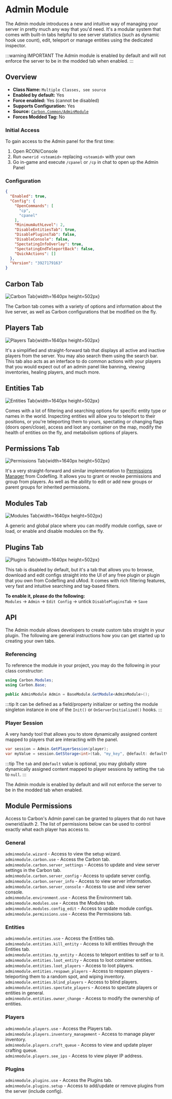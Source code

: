 # Admin Module

The Admin module introduces a new and intuitive way of managing your server in pretty much any way that you'd need. It's
a modular system that comes with built-in tabs helpful to see server statistics (such as dynamic hook use count), edit,
teleport or manage entities using the dedicated inspector.

:::warning IMPORTANT
The Admin module is enabled by default and will not enforce the server to be in the modded tab when enabled.
:::

## Overview

- **Class Name:** `Multiple Classes, see source`
- **Enabled by default:** Yes
- **Force enabled:** Yes (cannot be disabled)
- **Supports Configuration:** Yes
- **Source:** [`Carbon.Common/AdminModule`](https://github.com/CarbonCommunity/Carbon.Common/tree/develop/src/Carbon/Modules/AdminModule)
- **Forces Modded Tag:** No

### Initial Access

To gain access to the Admin panel for the first time:

1. Open RCON/Console
2. Run `ownerid <steamid>` replacing `<steamid>` with your own
3. Go in-game and execute `/cpanel` or `/cp` in chat to open up the Admin Panel

### Configuration

```json
{
  "Enabled": true,
  "Config": {
    "OpenCommands": [
      "cp",
      "cpanel"
    ],
    "MinimumAuthLevel": 2,
    "DisableEntitiesTab": true,
    "DisablePluginsTab": false,
    "DisableConsole": false,
    "SpectatingInfoOverlay": true,
    "SpectatingEndTeleportBack": false,
    "QuickActions": []
  },
  "Version": "3927179163"
}
```

## Carbon Tab

![Carbon Tab](/misc/admin_a.webp){width=1640px height=502px}

The Carbon tab comes with a variety of options and information about the live server, as well as Carbon configurations
that be modified on the fly.

## Players Tab

![Players Tab](/misc/admin_b.webp){width=1640px height=502px}

It's a simplified and straight-forward tab that displays all active and inactive players from the server. You may also
search them using the search bar. This tab also acts as an interface to do common actions with your players that you
would expect out of an admin panel like banning, viewing inventories, healing players, and much more.

## Entities Tab

![Entities Tab](/misc/admin_c.webp){width=1640px height=502px}

Comes with a lot of filtering and searching options for specific entity type or names in the world. Inspecting entities
will allow you to teleport to their positions, or you're teleporting them to yours, spectating or changing flags (doors
open/close), access and loot any container on the map, modify the health of entities on the fly, and metabolism options
of players.

## Permissions Tab

![Permissions Tab](/misc/admin_d.webp){width=1640px height=502px}

It's a very straight-forward and similar implementation
to [Permissions Manager](https://codefling.com/plugins/permissions-manager) from Codefling. It allows you to grant or
revoke permissions and group from players. As well as the ability to edit or add new groups or parent groups for
inherited permissions.

## Modules Tab

![Modules Tab](/misc/admin_e.webp){width=1640px height=502px}

A generic and global place where you can modify module configs, save or load, or enable and disable modules on the fly.

## Plugins Tab

![Plugins Tab](/misc/admin_f.webp){width=1640px height=502px}

This tab is disabled by default, but it's a tab that allows you to browse, download and edit configs straight into the
UI of any free plugin or plugin that you own from Codefling and uMod. It comes with rich filtering features, very fast
and intuitive searching and tag-based filters.

**To enable it, please do the following:**\
`Modules` -> `Admin` -> `Edit Config` -> untick `DisablePluginsTab` -> `Save`

## API

The Admin module allows developers to create custom tabs straight in your plugin. The following are general instructions
how you can get started up to creating your own tabs.

### Referencing

To reference the module in your project, you may do the following in your class constructor:

```csharp
using Carbon.Modules;
using Carbon.Base;

public AdminModule Admin = BaseModule.GetModule<AdminModule>();
```

:::tip
It can be defined as a field/property initializer or setting the module singleton instance in one of the `Init()` or
`OnServerInitialized()` hooks.
:::

### Player Session

A very handy tool that allows you to store dynamically assigned content mapped to players that are interacting with the
panel.

```csharp
var session = Admin.GetPlayerSession(player);
var myValue = session.GetStorage<int>(tab, "my_key", @default: defaultValue);
```

:::tip
The `tab` and `@default` value is optional, you may globally store dynamically assigned content mapped to player
sessions by setting the `tab` to `null`.
:::

The Admin module is enabled by default and will not enforce the server to be in the modded tab when enabled.

## Module Permissions

Access to Carbon's Admin panel can be granted to players that do not have ownerid/auth 2. The list of permissions below
can be used to control exactly what each player has access to.

### General

`adminmodule.wizard` - Access to view the setup wizard.  
`adminmodule.carbon.use` - Access the Carbon tab.  
`adminmodule.carbon.server_settings` - Access to update and view server settings in the Carbon tab.  
`adminmodule.carbon.server_config` - Access to update server config.  
`adminmodule.carbon.server_info` - Access to view server information.  
`adminmodule.carbon.server_console` - Access to use and view server console.  
`adminmodule.environment.use` - Access the Environment tab.  
`adminmodule.modules.use` - Access the Modules tab.  
`adminmodule.modules.config_edit` - Access to update module configs.  
`adminmodule.permissions.use` - Access the Permissions tab.

### Entities

`adminmodule.entities.use` - Access the Entities tab.  
`adminmodule.entities.kill_entity` - Access to kill entities through the Entities tab.  
`adminmodule.entities.tp_entity` - Access to teleport entities to self or to it.  
`adminmodule.entities.loot_entity` - Access to loot container entities.  
`adminmodule.entities.loot_players` - Access to loot players.  
`adminmodule.entities.respawn_players` - Access to respawn players - teleporting them to a random spot, and wiping
inventory.  
`adminmodule.entities.blind_players` - Access to blind players.  
`adminmodule.entities.spectate_players` - Access to spectate players or entities in general.  
`adminmodule.entities.owner_change` - Access to modify the ownership of entities.

### Players

`adminmodule.players.use` - Access the Players tab.  
`adminmodule.players.inventory_management` - Access to manage player inventory.  
`adminmodule.players.craft_queue` - Access to view and update player crafting queue.  
`adminmodule.players.see_ips` - Access to view player IP address.

### Plugins

`adminmodule.plugins.use` - Access the Plugins tab.  
`adminmodule.plugins.setup` - Access to add/update or remove plugins from the server (include config).  
